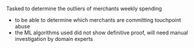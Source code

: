 Tasked to determine the outliers of merchants weekly spending
- to be able to determine which merchants are committing touchpoint abuse
- the ML algorithms used did not show definitive proof, will need manual investigation by domain experts
